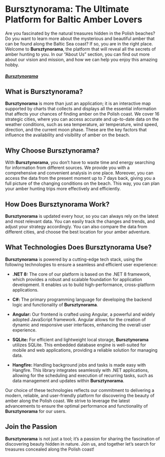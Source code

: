 # Bursztynorama: The Ultimate Platform for Baltic Amber Lovers

Are you fascinated by the natural treasures hidden in the Polish beaches? Do you want to learn more about the mysterious and beautiful amber that can be found along the Baltic Sea coast? If so, you are in the right place. Welcome to **Bursztynorama**, the platform that will reveal all the secrets of amber hunting to you. In our “About Us” section, you can find out more about our vision and mission, and how we can help you enjoy this amazing hobby.

##### [Bursztynorama](https://bursztynorama.pl)

## What is Bursztynorama?

**Bursztynorama** is more than just an application; it is an interactive map supported by charts that collects and displays all the essential information that affects your chances of finding amber on the Polish coast. We cover 16 strategic cities, where you can access accurate and up-to-date data on the weather conditions, such as sea temperature, air temperature, wind speed, direction, and the current moon phase. These are the key factors that influence the availability and visibility of amber on the beach.

## Why Choose Bursztynorama?

With **Bursztynorama**, you don’t have to waste time and energy searching for information from different sources. We provide you with a comprehensive and convenient analysis in one place. Moreover, you can access the data from the present moment up to 7 days back, giving you a full picture of the changing conditions on the beach. This way, you can plan your amber hunting trips more effectively and efficiently.

## How Does Bursztynorama Work?

**Bursztynorama** is updated every hour, so you can always rely on the latest and most relevant data. You can easily track the changes and trends, and adjust your strategy accordingly. You can also compare the data from different cities, and choose the best location for your amber adventure.

## What Technologies Does Bursztynorama Use?

**Bursztynorama** is powered by a cutting-edge tech stack, using the following technologies to ensure a seamless and efficient user experience:

- **.NET 8:** The core of our platform is based on the .NET 8 framework, which provides a robust and scalable foundation for application development. It enables us to build high-performance, cross-platform applications.

- **C#:** The primary programming language for developing the backend logic and functionality of **Bursztynorama**.

- **Angular:** Our frontend is crafted using Angular, a powerful and widely adopted JavaScript framework. Angular allows for the creation of dynamic and responsive user interfaces, enhancing the overall user experience.

- **SQLite:** For efficient and lightweight local storage, **Bursztynorama** utilizes SQLite. This embedded database engine is well-suited for mobile and web applications, providing a reliable solution for managing data.

- **Hangfire:** Handling background jobs and tasks is made easy with Hangfire. This library integrates seamlessly with .NET applications, allowing for the scheduling and execution of recurring tasks, such as data management and updates within **Bursztynorama**.

Our choice of these technologies reflects our commitment to delivering a modern, reliable, and user-friendly platform for discovering the beauty of amber along the Polish coast. We strive to leverage the latest advancements to ensure the optimal performance and functionality of **Bursztynorama** for our users.

## Join the Passion

**Bursztynorama** is not just a tool; it’s a passion for sharing the fascination of discovering beauty hidden in nature. Join us, and together let’s search for treasures concealed along the Polish coast!
